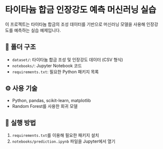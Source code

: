 # 타이타늄 합금 인장강도 예측 머신러닝 실습

이 프로젝트는 타이타늄 합금의 조성 데이터를 기반으로 머신러닝 모델을 사용해 인장강도를 예측하는 실습 예제입니다.

## 📁 폴더 구조

- `dataset/`: 타이타늄 합금 조성 및 인장강도 데이터 (CSV 형식)
- `notebooks/`: Jupyter Notebook 코드
- `requirements.txt`: 필요한 Python 패키지 목록

## ⚙️ 사용 기술

- Python, pandas, scikit-learn, matplotlib
- Random Forest를 사용한 회귀 모델

## 🚀 실행 방법

1. `requirements.txt`를 이용해 필요한 패키지 설치
2. `notebooks/prediction.ipynb` 파일을 Jupyter에서 열기
